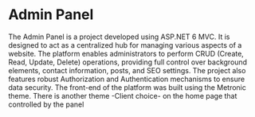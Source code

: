 
# Admin Panel

The Admin Panel is a project developed using ASP.NET 6 MVC. It is designed to act as a centralized hub for managing various aspects of a website. The platform enables administrators to perform CRUD (Create, Read, Update, Delete) operations, providing full control over background elements, contact information, posts, and SEO settings. The project also features robust Authorization and Authentication mechanisms to ensure data security. The front-end of the platform was built using the Metronic theme. There is another theme -Client choice- on the home page that controlled by the panel 
